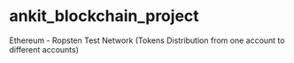 # ankit_blockchain_project
Ethereum - Ropsten Test Network (Tokens Distribution from one account to different accounts)
